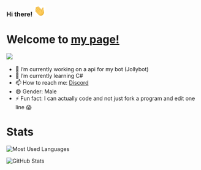 ### Hi there! <img src="https://raw.githubusercontent.com/ABSphreak/ABSphreak/master/gifs/Hi.gif" width="30px">
# Welcome to [my page!](https://github.com/Jollycistaken)
![](https://komarev.com/ghpvc/?username=Jollycistaken)

- 🔭 I’m currently working on a api for my bot (Jollybot)
- 🌱 I’m currently learning C#
- 📫 How to reach me: [Discord](https://discord.gg/SYzEAhwYbp)
- 😄 Gender: Male
- ⚡ Fun fact: I can actually code and not just fork a program and edit one line 😱

# Stats
![Most Used Languages](https://github-readme-stats.vercel.app/api/top-langs/?username=Jollycistaken&theme=tokyonight&layout=compact)

![GitHub Stats](https://github-readme-stats.vercel.app/api?username=Jollycistaken&count_private=false&show_icons=true&theme=tokyonight)
